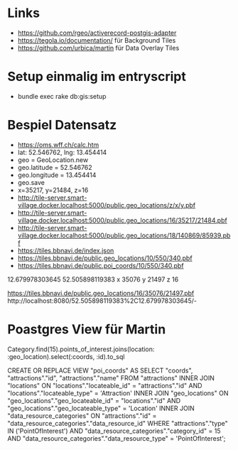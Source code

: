 # Links

- https://github.com/rgeo/activerecord-postgis-adapter
- https://tegola.io/documentation/ für Background Tiles
- https://github.com/urbica/martin für Data Overlay Tiles


# Setup einmalig im entryscript

- bundle exec rake db:gis:setup


# Bespiel Datensatz

- https://oms.wff.ch/calc.htm
- lat: 52.546762, lng: 13.454414
- geo = GeoLocation.new
- geo.latitude = 52.546762
- geo.longitude = 13.454414
- geo.save
- x=35217, y=21484, z=16
- http://tile-server.smart-village.docker.localhost:5000/public.geo_locations/z/x/y.pbf
- http://tile-server.smart-village.docker.localhost:5000/public.geo_locations/16/35217/21484.pbf
- http://tile-server.smart-village.docker.localhost:5000/public.geo_locations/18/140869/85939.pbf
- https://tiles.bbnavi.de/index.json
- https://tiles.bbnavi.de/public.geo_locations/10/550/340.pbf
- https://tiles.bbnavi.de/public.poi_coords/10/550/340.pbf


12.679978303645 52.505898119383
x 35076
y 21497
z 16

https://tiles.bbnavi.de/public.geo_locations/16/35076/21497.pbf
http://localhost:8080/52.505898119383%2C12.679978303645/-


# Poastgres View für Martin
Category.find(15).points_of_interest.joins(location: :geo_location).select(:coords, :id).to_sql

CREATE OR REPLACE VIEW "poi_coords" AS SELECT "coords", "attractions"."id", "attractions"."name" FROM "attractions" INNER JOIN "locations" ON "locations"."locateable_id" = "attractions"."id" AND "locations"."locateable_type" = 'Attraction' INNER JOIN "geo_locations" ON "geo_locations"."geo_locateable_id" = "locations"."id" AND "geo_locations"."geo_locateable_type" = 'Location' INNER JOIN "data_resource_categories" ON "attractions"."id" = "data_resource_categories"."data_resource_id" WHERE "attractions"."type" IN ('PointOfInterest') AND "data_resource_categories"."category_id" = 15 AND "data_resource_categories"."data_resource_type" = 'PointOfInterest';
